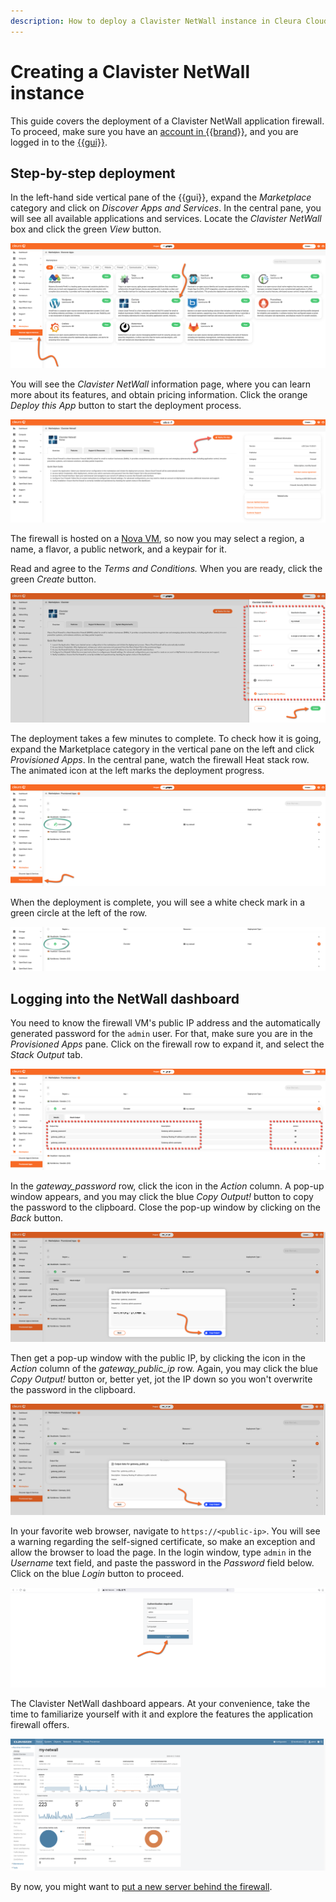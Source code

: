 ```yaml
---
description: How to deploy a Clavister NetWall instance in Cleura Cloud
---
```


# Creating a Clavister NetWall instance

This guide covers the deployment of a Clavister NetWall application firewall.
To proceed, make sure you have an [account in {{brand}}](../../getting-started/create-account.md), and you are logged in to the [{{gui}}](https://{{gui_domain}}).

## Step-by-step deployment

In the left-hand side vertical pane of the {{gui}}, expand the *Marketplace* category and click on *Discover Apps and Services*.
In the central pane, you will see all available applications and services.
Locate the *Clavister NetWall* box and click the green *View* button.

![Select the Clavister NetWall application](assets/new-firewall/netwall-01.png)

You will see the *Clavister NetWall* information page, where you can learn more about its features, and obtain pricing information.
Click the orange *Deploy this App* button to start the deployment process.

![Start the firewall deployment process](assets/new-firewall/netwall-02.png)

The firewall is hosted on a [Nova VM](../../openstack/nova/new-server.md), so now you may select a region, a name, a flavor, a public network, and a keypair for it.

Read and agree to the *Terms and Conditions.*
When you are ready, click the green *Create* button.

![Specify the characteristics of the firewall VM](assets/new-firewall/netwall-03.png)

The deployment takes a few minutes to complete.
To check how it is going, expand the Marketplace category in the vertical pane on the left and click *Provisioned Apps*.
In the central pane, watch the firewall Heat stack row.
The animated icon at the left marks the deployment progress.

![Check the deployment progress](assets/new-firewall/netwall-04.png)

When the deployment is complete, you will see a white check mark in a green circle at the left of the row.

![The firewall is deployed](assets/new-firewall/netwall-05.png)

## Logging into the NetWall dashboard

You need to know the firewall VM's public IP address and the automatically generated password for the `admin` user.
For that, make sure you are in the *Provisioned Apps* pane.
Click on the firewall row to expand it, and select the *Stack Output* tab.

![Locate the public IP and the admin user password](assets/new-firewall/netwall-dashboard-01.png)

In the *gateway_password* row, click the icon in the *Action* column.
A pop-up window appears, and you may click the blue *Copy Output!* button to copy the password to the clipboard.
Close the pop-up window by clicking on the *Back* button.

![Copy the admin user password to the clipboard](assets/new-firewall/netwall-dashboard-02.png)

Then get a pop-up window with the public IP, by clicking the icon in the *Action* column of the *gateway_public_ip* row.
Again, you may click the blue *Copy Output!* button or, better yet, jot the IP down so you won't overwrite the password in the clipboard.

![Take a note of the public IP address](assets/new-firewall/netwall-dashboard-03.png)

In your favorite web browser, navigate to `https://<public-ip>`.
You will see a warning regarding the self-signed certificate, so make an exception and allow the browser to load the page.
In the login window, type `admin` in the *Username* text field, and paste the password in the *Password* field below.
Click on the blue *Login* button to proceed.

![Login to the firewall dashboard](assets/new-firewall/netwall-dashboard-04.png)

The Clavister NetWall dashboard appears.
At your convenience, take the time to familiarize yourself with it and explore the features the application firewall offers.

![Explore the NetWall dashboard](assets/new-firewall/netwall-dashboard-05.png)

By now, you might want to [put a new server behind the firewall](../../openstack/nova/new-server-cnw.md).
